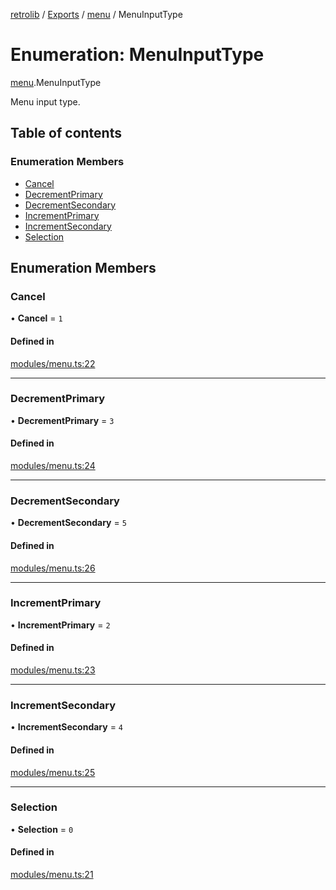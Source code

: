 [retrolib](../README.md) / [Exports](../modules.md) / [menu](../modules/menu.md) / MenuInputType

# Enumeration: MenuInputType

[menu](../modules/menu.md).MenuInputType

Menu input type.

## Table of contents

### Enumeration Members

- [Cancel](menu.MenuInputType.md#cancel)
- [DecrementPrimary](menu.MenuInputType.md#decrementprimary)
- [DecrementSecondary](menu.MenuInputType.md#decrementsecondary)
- [IncrementPrimary](menu.MenuInputType.md#incrementprimary)
- [IncrementSecondary](menu.MenuInputType.md#incrementsecondary)
- [Selection](menu.MenuInputType.md#selection)

## Enumeration Members

### Cancel

• **Cancel** = ``1``

#### Defined in

[modules/menu.ts:22](https://github.com/philbgarner/retrolib/blob/97cd8c0/src/modules/menu.ts#L22)

___

### DecrementPrimary

• **DecrementPrimary** = ``3``

#### Defined in

[modules/menu.ts:24](https://github.com/philbgarner/retrolib/blob/97cd8c0/src/modules/menu.ts#L24)

___

### DecrementSecondary

• **DecrementSecondary** = ``5``

#### Defined in

[modules/menu.ts:26](https://github.com/philbgarner/retrolib/blob/97cd8c0/src/modules/menu.ts#L26)

___

### IncrementPrimary

• **IncrementPrimary** = ``2``

#### Defined in

[modules/menu.ts:23](https://github.com/philbgarner/retrolib/blob/97cd8c0/src/modules/menu.ts#L23)

___

### IncrementSecondary

• **IncrementSecondary** = ``4``

#### Defined in

[modules/menu.ts:25](https://github.com/philbgarner/retrolib/blob/97cd8c0/src/modules/menu.ts#L25)

___

### Selection

• **Selection** = ``0``

#### Defined in

[modules/menu.ts:21](https://github.com/philbgarner/retrolib/blob/97cd8c0/src/modules/menu.ts#L21)
